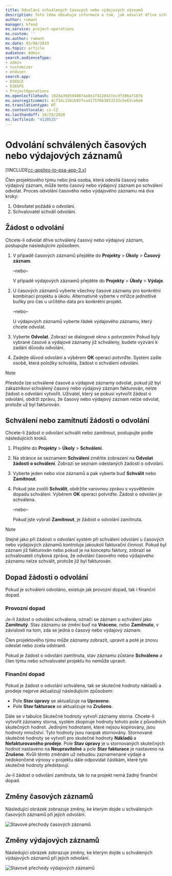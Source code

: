 ```yaml
---
title: Odvolání schválených časových nebo výdajových záznamů
description: Toto téma obsahuje informace o tom, jak odvolat dříve schválený čas nebo výdajovou transakci.
author: rumant
manager: kfend
ms.service: project-operations
ms.custom: ''
ms.author: rumant
ms.date: 03/08/2019
ms.topic: article
audience: Admin
search.audienceType:
- admin
- customizer
- enduser
search.app:
- D365CE
- D365PS
- ProjectOperations
ms.openlocfilehash: 102da39d5940874a8e1f4220437ecdf386a7187b
ms.sourcegitcommit: 4cf1dc1561b92fca4175f0b3813133c5e63ce8e6
ms.translationtype: HT
ms.contentlocale: cs-CZ
ms.lasthandoff: 10/28/2020
ms.locfileid: "4120535"
---
```

# <a name="recall-approved-time-or-expense-entries"></a>Odvolání schválených časových nebo výdajových záznamů

[!INCLUDE[cc-applies-to-psa-app-3.x](../includes/cc-applies-to-psa-app-3x.md)]

Člen projektového týmu nebo jiná osoba, která odesílá časový nebo výdajový záznam, může tento časový nebo výdajový záznam po schválení odvolat. Proces odvolání časového nebo výdajového záznamu má dva kroky:

1. Odesílatel požádá o odvolání.
2. Schvalovatel schválí odvolání.

## <a name="request-a-recall"></a>Žádost o odvolání

Chcete-li odvolat dříve schválený časový nebo výdajový záznam, postupujte následujícím způsobem.

1. V případě časových záznamů přejděte do **Projekty** \> **Úkoly** \> **Časový záznam**.

    –nebo–

    V případě výdajových záznamů přejděte do **Projekty** \> **Úkoly** \> **Výdaje**.

2. U časových záznamů vyberte všechny časové záznamy pro konkrétní kombinaci projektu a úkolu. Alternativně vyberte v mřížce jednotlivé buňky pro čas u určitého data pro konkrétní projekt.

    –nebo–

    U výdajových záznamů vyberte řádek výdajového záznamu, který chcete odvolat.

3. Vyberte **Odvolat**. Zobrazí se dialogové okno s potvrzením Pokud byly vybrané časové a výdajové záznamy již schváleny, budete vyzváni k zadání důvodu odvolání.
4. Zadejte důvod odvolání a výběrem **OK** operaci potvrďte. Systém zašle osobě, která položky schválila, žádost o schválení odvolání.

> [!NOTE]
> Přestože lze schválené časové a výdajové záznamy odvolat, pokud již byl zákazníkovi schválený časový nebo výdajový záznam fakturován, nelze žádost o odvolání vytvořit. Uživatel, který se pokusí vytvořit žádost o odvolání, obdrží zprávu, že časový nebo výdajový záznam nelze odvolat, protože už byl fakturován.

## <a name="approve-or-reject-a-recall-request"></a>Schválení nebo zamítnutí žádosti o odvolání

Chcete-li žádost o odvolání schválit nebo zamítnout, postupujte podle následujících kroků.

1. Přejděte do **Projekty** \> **Úkoly** \> **Schválení**.
2. Na stránce se seznamem **Schválení** změňte zobrazení na **Odvolat žádosti o schválení**. Zobrazí se seznam odeslaných žádostí o odvolání.
3. Vyberte jeden nebo více záznamů a pak vyberte buď **Schválit** nebo **Zamítnout**.
4. Pokud jste zvolili **Schválit**, obdržíte varovnou zprávu s vysvětlením dopadu schválení. Výběrem **OK** operaci potvrďte. Žádost o odvolání je schválena.

    –nebo–

    Pokud jste vybrali **Zamítnout**, je žádost o odvolání zamítnuta.

> [!NOTE]
> Stejně jako při žádosti o odvolání systém při schválení odvolání u časových nebo výdajových záznamů kontroluje jakoukoli fakturační činnost. Pokud byl záznam již fakturován nebo pokud je na konceptu faktury, zobrazí se schvalovateli chybová zpráva, že odvolání časového nebo výdajového záznamu nelze schválit, protože již byl fakturován.

## <a name="impact-of-a-recall-request"></a>Dopad žádosti o odvolání

Pokud je schválení odvoláno, existuje jak provozní dopad, tak i finanční dopad.

### <a name="operational-impact"></a>Provozní dopad

Je-li žádost o odvolání schválena, označí se záznam o schválení jako **Zamítnutý**. Stav záznamu se změní buď na **Vráceno**, nebo **Zamítnuto**, v závislosti na tom, zda se jedná o časový nebo výdajový záznam.

Člen projektového týmu může záznamy zobrazit, upravit a poté je znovu odeslat nebo zcela odstranit.

Pokud je žádost o odvolání zamítnuta, stav záznamu zůstane **Schváleno** a člen týmu nebo schvalovatel projektu ho nemůže upravit.

### <a name="financial-impact"></a>Finanční dopad

Pokud je žádost o odvolání schválena, tak se skutečné hodnoty nákladů a prodeje nejprve aktualizují následujícím způsobem:

- Pole **Stav úpravy** se aktualizuje na **Upraveno**.
- Pole **Stav fakturace** se aktualizuje na **Zrušeno**.

Dále se v tabulce Skutečné hodnoty vytvoří záznamy storna. Chcete-li vytvořit záznamy storna, systém zkopíruje hodnoty tohoto pole z původních skutečných hodnot. Jedinými hodnotami, které nejsou kopírovány, jsou hodnoty množství. Tyto hodnoty jsou naopak stornovány. Stornované skutečné hodnoty se vytvoří pro skutečné hodnoty **Nákladů** a **Nefakturovaného prodeje**. Pole **Stav úpravy** je u stornovaných skutečných hodnot nastaveno na **Neupravitelné** a pole **Stav fakturace** je nastaveno na **Zrušeno**. Kvůli těmto změnám už nebudou zaznamenané výdaje a nedokončené výnosy v projektu dále odpovídat částkám, které tyto skutečné hodnoty představují.

Je-li žádost o odvolání zamítnuta, tak to na projekt nemá žádný finanční dopad.

## <a name="changes-to-time-entry-records"></a>Změny časových záznamů

Následující obrázek zobrazuje změny, ke kterým dojde u schválených časových záznamů při jejich odvolání.

![Stavové přechody časových záznamů](media/TimeEntryStateTransitions.png)

## <a name="changes-to-expense-entry-records"></a>Změny výdajových záznamů

Následující obrázek zobrazuje změny, ke kterým dojde u schválených výdajových záznamů při jejich odvolání.

![Stavové přechody výdajových záznamů](media/ExpenseEntryStateTransitions.png)
